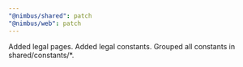 ```yaml
---
"@nimbus/shared": patch
"@nimbus/web": patch
---
```


Added legal pages. Added legal constants. Grouped all constants in shared/constants/\*.
